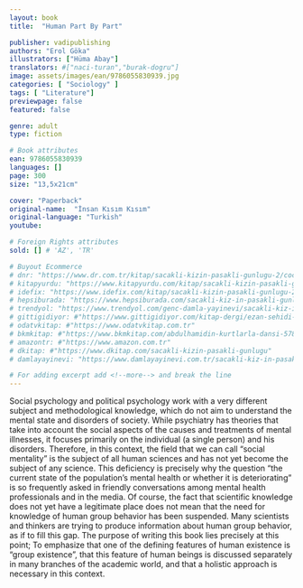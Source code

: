 ```yaml
---
layout: book
title:  "Human Part By Part"

publisher: vadipublishing
authors: "Erol Göka"
illustrators: ["Hüma Abay"]
translators: #["naci-turan","burak-dogru"]
image: assets/images/ean/9786055830939.jpg
categories: [ "Sociology" ]
tags: [ "Literature"]
previewpage: false
featured: false

genre: adult
type: fiction

# Book attributes
ean: 9786055830939
languages: []
page: 300
size: "13,5x21cm"

cover: "Paperback"
original-name:  "İnsan Kısım Kısım"
original-language: "Turkish"
youtube:

# Foreign Rights attributes
sold: [] # 'AZ', 'TR'

# Buyout Ecommerce
# dnr: "https://www.dr.com.tr/kitap/sacakli-kizin-pasakli-gunlugu-2/cocuk-ve-genclik/genclik-10-yas/roman-oyku/urunno=0001893059001"
# kitapyurdu: "https://www.kitapyurdu.com/kitap/sacakli-kizin-pasakli-gunlugu-2-/560122.html&filter_name=Sa%C3%A7akl%C4%B1+K%C4%B1z%27%C4%B1n+Pasakl%C4%B1+G%C3%BCnl%C3%BC%C4%9F%C3%BC+2"
# idefix: "https://www.idefix.com/kitap/sacakli-kizin-pasakli-gunlugu-2/cocuk-ve-genclik/genclik-10-yas/roman-oyku/urunno=0001893059001"
# hepsiburada: "https://www.hepsiburada.com/sacakli-kiz-in-pasakli-gunlugu-2-damla-yayinevi-p-HBV000012ER86"
# trendyol: "https://www.trendyol.com/genc-damla-yayinevi/sacakli-kiz-in-pasakli-gunlugu-2-p-54825777"
# gittigidiyor: #"https://www.gittigidiyor.com/kitap-dergi/ezan-sehidi-adnan-menderes_pdp_732728793"
# odatvkitap: #"https://www.odatvkitap.com.tr"
# bkmkitap: #"https://www.bkmkitap.com/abdulhamidin-kurtlarla-dansi-578226"
# amazontr: #"https://www.amazon.com.tr"
# dkitap: #"https://www.dkitap.com/sacakli-kizin-pasakli-gunlugu"
# damlayayinevi: "https://www.damlayayinevi.com.tr/sacakli-kiz-in-pasakli-gunlugu-2-bu-iste-bi-terslik-var"

# For adding excerpt add <!--more--> and break the line
---
```

Social psychology and political psychology work
with a very different subject and methodological
knowledge, which do not aim to understand the
mental state and disorders of society. While psychiatry has theories that take into account the social
aspects of the causes and treatments of mental
illnesses, it focuses primarily on the individual (a
single person) and his disorders. Therefore, in this
context, the field that we can call “social mentality”
is the subject of all human sciences and has not
yet become the subject of any science. This deficiency is precisely why the question “the current
state of the population’s mental health or whether
it is deteriorating” is so frequently asked in friendly
conversations among mental health professionals
and in the media.
Of course, the fact that scientific knowledge does
not yet have a legitimate place does not mean that
the need for knowledge of human group behavior
has been suspended. Many scientists and thinkers are trying to produce information about human
group behavior, as if to fill this gap. The purpose of
writing this book lies precisely at this point; To emphasize that one of the defining features of human
existence is “group existence”, that this feature of
human beings is discussed separately in many
branches of the academic world, and that a holistic
approach is necessary in this context.
<!--more--> 

